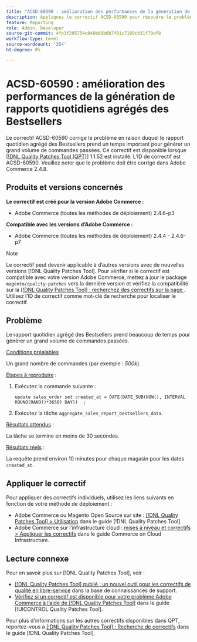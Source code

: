 ```yaml
---
title: "ACSD-60590 : amélioration des performances de la génération de rapports quotidiens agrégés des Bestsellers"
description: Appliquez le correctif ACSD-60590 pour résoudre le problème Adobe Commerce en raison duquel le rapport quotidien agrégé des Bestsellers prend un temps important pour générer un grand volume de commandes passées.
feature: Reporting
role: Admin, Developer
source-git-commit: 4fe3f205754c040b60b6b7f01c7109cb31f70af8
workflow-type: tm+mt
source-wordcount: '354'
ht-degree: 0%

---
```


# ACSD-60590 : amélioration des performances de la génération de rapports quotidiens agrégés des Bestsellers

Le correctif ACSD-60590 corrige le problème en raison duquel le rapport quotidien agrégé des Bestsellers prend un temps important pour générer un grand volume de commandes passées. Ce correctif est disponible lorsque [[!DNL Quality Patches Tool (QPT)]](https://experienceleague.adobe.com/docs/commerce-operations/tools/quality-patches-tool/usage.html) 1.1.52 est installé. L’ID de correctif est ACSD-60590. Veuillez noter que le problème doit être corrigé dans Adobe Commerce 2.4.8.

## Produits et versions concernés

**Le correctif est créé pour la version Adobe Commerce :**

* Adobe Commerce (toutes les méthodes de déploiement) 2.4.6-p3

**Compatible avec les versions d’Adobe Commerce :**

* Adobe Commerce (toutes les méthodes de déploiement) 2.4.4 - 2.4.6-p7

>[!NOTE]
>
>Le correctif peut devenir applicable à d’autres versions avec de nouvelles versions [!DNL Quality Patches Tool]. Pour vérifier si le correctif est compatible avec votre version Adobe Commerce, mettez à jour le package `magento/quality-patches` vers la dernière version et vérifiez la compatibilité sur la [[!DNL Quality Patches Tool] : recherchez des correctifs sur la page ](https://experienceleague.adobe.com/tools/commerce-quality-patches/index.html). Utilisez l’ID de correctif comme mot-clé de recherche pour localiser le correctif.

## Problème

Le rapport quotidien agrégé des Bestsellers prend beaucoup de temps pour générer un grand volume de commandes passées.

<u>Conditions préalables</u>

Un grand nombre de commandes (par exemple : *500k*).

<u>Étapes à reproduire</u> :

1. Exécutez la commande suivante :

   `update sales_order set created_at = DATE(DATE_SUB(NOW(), INTERVAL ROUND(RAND()*3650) DAY))  ;`

1. Exécutez la tâche `aggregate_sales_report_bestsellers_data`.

<u>Résultats attendus</u> :

La tâche se termine en moins de 30 secondes.

<u>Résultats réels</u> :

La requête prend environ 10 minutes pour chaque magasin pour les dates `created_at`.

## Appliquer le correctif

Pour appliquer des correctifs individuels, utilisez les liens suivants en fonction de votre méthode de déploiement :

* Adobe Commerce ou Magento Open Source sur site : [[!DNL Quality Patches Tool] > Utilisation](/help/tools/quality-patches-tool/usage.md) dans le guide [!DNL Quality Patches Tool].
* Adobe Commerce sur l’infrastructure cloud : [mises à niveau et correctifs > Appliquer les correctifs](https://experienceleague.adobe.com/docs/commerce-cloud-service/user-guide/develop/upgrade/apply-patches.html) dans le guide Commerce on Cloud Infrastructure.

## Lecture connexe

Pour en savoir plus sur [!DNL Quality Patches Tool], voir :

* [[!DNL Quality Patches Tool] publié : un nouvel outil pour les correctifs de qualité en libre-service](https://experienceleague.adobe.com/en/docs/commerce-knowledge-base/kb/announcements/commerce-announcements/magento-quality-patches-released-new-tool-to-self-serve-quality-patches) dans la base de connaissances de support.
* [Vérifiez si un correctif est disponible pour votre problème Adobe Commerce à l’aide de  [!DNL Quality Patches Tool]](/help/tools/quality-patches-tool/patches-available-in-qpt/check-patch-for-magento-issue-with-magento-quality-patches.md) dans le guide [!UICONTROL Quality Patches Tool].


Pour plus d&#39;informations sur les autres correctifs disponibles dans QPT, reportez-vous à [[!DNL Quality Patches Tool] : Recherche de correctifs](https://experienceleague.adobe.com/tools/commerce-quality-patches/index.html) dans le guide [!DNL Quality Patches Tool].
